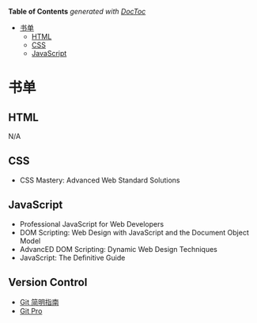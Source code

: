 <!-- START doctoc generated TOC please keep comment here to allow auto update -->
<!-- DON'T EDIT THIS SECTION, INSTEAD RE-RUN doctoc TO UPDATE -->
**Table of Contents**  *generated with [DocToc](https://github.com/thlorenz/doctoc)*

- [书单](#%E4%B9%A6%E5%8D%95)
  - [HTML](#html)
  - [CSS](#css)
  - [JavaScript](#javascript)

<!-- END doctoc generated TOC please keep comment here to allow auto update -->

# 书单

## HTML

N/A

## CSS

- CSS Mastery: Advanced Web Standard Solutions

## JavaScript

- Professional JavaScript for Web Developers
- DOM Scripting: Web Design with JavaScript and the Document Object Model
- AdvancED DOM Scripting: Dynamic Web Design Techniques
- JavaScript: The Definitive Guide

## Version Control

- [Git 简明指南](http://rogerdudler.github.io/git-guide/index.zh.html)
- [Git Pro](https://git-scm.com/book/en/v2)
